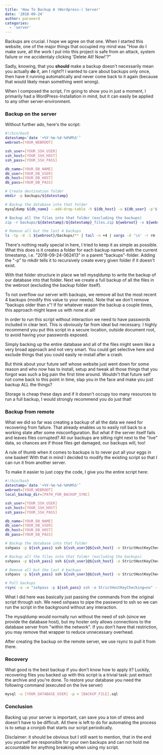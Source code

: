 ```yaml
---
title: 'How To Backup A (Wordpress-) Server'
date: '2018-09-24'
author: paranerd
categories:
  - 'server'
---
```


Backups are crucial. I hope we agree on that one. When I started this website, one of the major things that occupied my mind was "How do I make sure, all the work I put into this project is safe from an attack, system failure or me accidentaly clicking 'Delete All! Now!'?"

Sadly, knowing, that you **should** make a backup doesn't necessarily mean you actually **do** it, am I right?! I wanted to care about backups only once, then have it running automatically and never come back to it again (because that would likely mean something went wrong).

When I composed the script, I'm going to show you in just a moment, I primarily had a WordPress-Installation in mind, but it can easily be applied to any other server-environment.

### Backup on the server

Without further ado, here's the script:

```bash { linenos=table }
#!/bin/bash
datestamp=`date '+%Y-%m-%d-%H%M%S'`
webroot=[YOUR_WEBROOT]

ssh_user=[YOUR_SSH_USER]
ssh_host=[YOUR_SSH_HOST]
ssh_pass=[YOUR_SSH_PASS]

db_name=[YOUR_DB_NAME]
db_user=[YOUR_DB_USER]
db_host=[YOUR_DB_HOST]
db_pass=[YOUR_DB_PASS]

# Create destination folder
mkdir -p backups/${datestamp}

# Backup the database into that folder
mysqldump ${db_name} --add-drop-table -h ${db_host} -u ${db_user} -p'${db_pass}' > backups/${datestamp}/${datestamp}_database.sql"

# Backup all the files into that folder (excluding the backups)
zip -r backups/${datestamp}/${datestamp}_files.zip ${webroot} -x ${webroot}/backups/\*"

# Remove all but the last 4 backups
ls -tp -d -1 ${webroot}/backups/** | tail -n +4 | xargs -d '\n' -r rm -r --
```

There's nothing really special in here, I tried to keep it as simple as possible. What this does is it creates a folder for each backup named with the current timestamp, i.e. "2018-09-24-062413" in a parent "backups"-folder. Adding the "-p" to mkdir tells it to recursively create every given folder if it doesn't exist.

With that folder structure in place we tell mysqldump to write the backup of our database into that folder. Next we create a full backup of all the files in the webroot (excluding the backup folder itself).

To not overflow our server with backups, we remove all but the most recent 4 backups (modify this value to your needs). Note that we don't remove "backups older than x"! If for whatever reason the backup a couple times, this approach might leave us with none at all!

In order to run this script without interaction we need to have passwords included in clear text. This is obviously far from ideal but necessary. I highly recommend you put this script in a secure location, outside document root, to avoid having your passwords exposed.

Simply backing up the entire database and all of the files might seem like a very broad approach and not very smart. You could get selective here and exclude things that you could easily re-install after a crash.

But think about your future self whose website just went down for some reason and who now has to install, setup and tweak all those things that you forgot was such a big pain the first time around. Wouldn't that future self not come back to this point in time, slap you in the face and make you just backup ALL the things?

Storage is cheap these days and if it doesn't occupy too many resources to run a full backup, I would strongly recommend you do just that!

### Backup from remote

What we did so far was creating a backup of all the data we need for recovering from failure. That already enables us to easily roll back to a working state after some misconfiguration. But what if the server itself fails and leaves files corrupted? All our backups are sitting right next to the "live" data, so chances are if those files get damaged, our backups will, too!

A rule of thumb when it comes to backups is to never put all your eggs in one basket! With that in mind I decided to modify the existing script so that I can run it from another server.

To make it easier to just copy the code, I give you the entire script here:

```bash { linenos=table }
#!/bin/bash
datestamp=`date '+%Y-%m-%d-%H%M%S'`
webroot=[YOUR_WEBROOT]
local_backup_dir=[PATH_FOR_BACKUP_SYNC]

ssh_user=[YOUR_SSH_USER]
ssh_host=[YOUR_SSH_HOST]
ssh_pass=[YOUR_SSH_PASS]

db_name=[YOUR_DB_NAME]
db_user=[YOUR_DB_USER]
db_host=[YOUR_DB_HOST]
db_pass=[YOUR_DB_PASS]

# Backup the database into that folder
sshpass -p ${ssh_pass} ssh ${ssh_user}@${ssh_host} -o StrictHostKeyChecking=no "mkdir -p backups/${datestamp} && mysqldump ${db_name} --add-drop-table -h ${db_host} -u ${db_user} -p'${db_pass}' > backups/${datestamp}/${datestamp}_database.sql"

# Backup all the files into that folder (excluding the backups)
sshpass -p ${ssh_pass} ssh ${ssh_user}@${ssh_host} -o StrictHostKeyChecking=no "mkdir -p backups/${datestamp} && zip -r backups/${datestamp}/${datestamp}_files.zip ${webroot} -x ${webroot}/backups/\*"

# Remove all but the last 4 backups
sshpass -p ${ssh_pass} ssh ${ssh_user}@${ssh_host} -o StrictHostKeyChecking=no "ls -tp -d -1 ${webroot}/backups/** | tail -n +5 | xargs -d '\n' -r rm -r --"

# Pull backups
rsync -a -e "sshpass -p ${ssh_pass} ssh -o StrictHostKeyChecking=no" --delete ${ssh_user}@${ssh_host}:${webroot}/backups/ ${local_backup_dir}
```

What I did here was basically just passing the commands from the original script through ssh. We need sshpass to pipe the password to ssh so we can run the script in the background without any interaction.

The mysqldump would normally run without the need of ssh (since we provide the database host), but my hoster only allows connections to the database server from "within the network". If you don't have that restriction, you may remove that wrapper to reduce unnecessary overhead.

After creating the backup on the remote server, we use rsync to pull it from there.

### Recovery

What good is the best backup if you don't know how to apply it? Luckily, recovering files you backed up with this script is a trivial task: just extract the archive and you're done. To restore your database you need the following command (executed on the live server)

```bash { linenos=table }
mysql -u [YOUR_DATABASE_USER] -p < [BACKUP_FILE].sql
```

### Conclusion

Backing up your server is important, can save you a ton of stress and doesn't have to be difficult. All there is left to do for automating the process is to setup a cronjob that starts our script periodically.

Disclaimer: it should be obvious but I still want to mention, that in the end you yourself are responsible for your own backups and can not hold me accountable for anything breaking when using my script.
